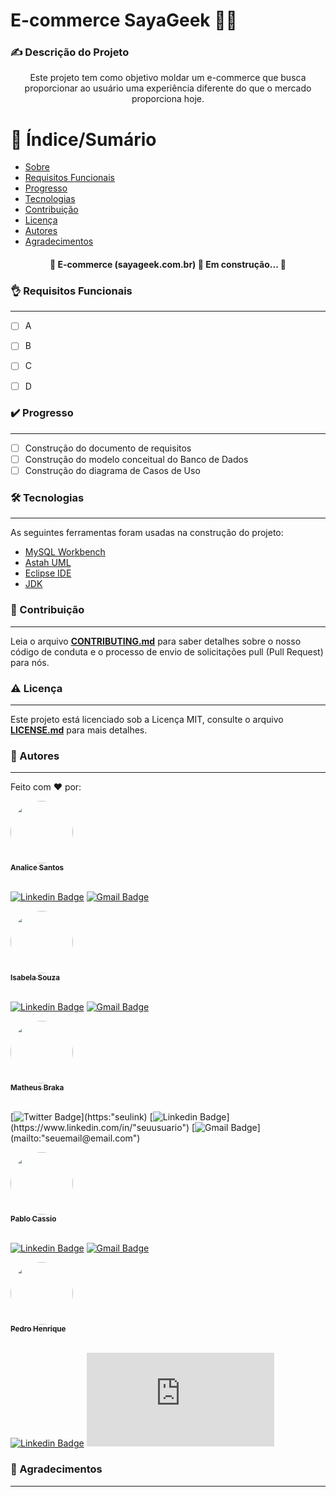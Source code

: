 # E-commerce SayaGeek 🖖🏼

### ✍️ Descrição do Projeto
<p align="center">Este projeto tem como objetivo moldar um e-commerce que busca proporcionar ao usuário uma experiência diferente do que o mercado proporciona hoje.</p>


🔖 Índice/Sumário
=================
<!--ts-->
   * [Sobre](#%EF%B8%8F-descrição-do-projeto)
   * [Requisitos Funcionais](#-requisitos-funcionais)
   * [Progresso](#%EF%B8%8F-progresso)
   * [Tecnologias](#-tecnologias)
   * [Contribuição](#-contribuição)
   * [Licença](#%EF%B8%8F-licença)
   * [Autores](#-autores)
   * [Agradecimentos](#-agradecimentos)
   
<!--te-->
<h4 align="center"> 
	🚧  E-commerce (sayageek.com.br) 🚀 Em construção...  🚧
</h4>


### 👌 Requisitos Funcionais
---
- [ ] A
- [ ] B
- [ ] C 
- [ ] D


### ✔️ Progresso
---
- [ ] Construção do documento de requisitos
- [ ] Construção do modelo conceitual do Banco de Dados
- [ ] Construção do diagrama de Casos de Uso	
 
### 🛠 Tecnologias
---
As seguintes ferramentas foram usadas na construção do projeto:

- [MySQL Workbench](https://www.mysql.com/products/workbench/)
- [Astah UML](https://astah.net/downloads/)
- [Eclipse IDE](https://www.eclipse.org/downloads/)
- [JDK](https://www.oracle.com/technetwork/java/javase/downloads/jdk-netbeans-jsp-3413139-esa.html)

### 🤝 Contribuição
---
Leia o arquivo [**CONTRIBUTING.md**](https://github.com/PabloCassio/E-commerce-SayaGeek-/blob/main/CONTRIBUTING.md) para saber detalhes sobre o nosso código de conduta e o processo de envio de solicitações pull (Pull Request) para nós.

### ⚠️ Licença
---
Este projeto está licenciado sob a Licença MIT, consulte o arquivo [**LICENSE.md**](https://github.com/PabloCassio/E-commerce-SayaGeek-/blob/main/LICENSE) para mais detalhes.

### 📖 Autores
---



Feito com ❤️ por:


<a href="https://github.com/AnaliceX">
 <img style="border-radius: 50%;" src="https://github.com/AnaliceX.png" width="100px;" alt=""/>
 <br />
 <sub><b>Analice Santos</b></sub></a>
<br/><br/>

[![Linkedin Badge](https://img.shields.io/badge/-Analice-blue?style=flat-square&logo=Linkedin&logoColor=white&link=https://www.linkedin.com/in/analice-santos-590962144/)](https://www.linkedin.com/in/analice-santos-590962144/) 
[![Gmail Badge](https://img.shields.io/badge/-analice.san2@gmail.com-c14438?style=flat-square&logo=Gmail&logoColor=white&link=mailto:analice.san2@gmail.com)](mailto:analice.san2@gmail.com)


<a href="https://github.com/Isabela-trad">
 <img style="border-radius: 50%;" src="https://github.com/Isabela-trad.png" width="100px;" alt=""/>
 <br />
 <sub><b>Isabela Souza</b></sub></a> 
<br/><br/>

[![Linkedin Badge](https://img.shields.io/badge/-Isabela-blue?style=flat-square&logo=Linkedin&logoColor=white&link=https://www.linkedin.com/in/isabela-souza-537949223/)](https://www.linkedin.com/in/isabela-souza-537949223/) 
[![Gmail Badge](https://img.shields.io/badge/-souzaisabela9230@gmail.com-c14438?style=flat-square&logo=Gmail&logoColor=white&link=mailto:souzaisabela9230@gmail.com)](mailto:souzaisabela9230@gmail.com)


<a href="https://github.com/MatheusBraka">
 <img style="border-radius: 50%;" src="https://github.com/MatheusBraka.png" width="100px;" alt=""/>
 <br />
 <sub><b>Matheus Braka</b></sub></a> 
 <br/><br/>
 
[![Twitter Badge](https://img.shields.io/badge/-(seu@)-1ca0f1?style=flat-square&labelColor=1ca0f1&logo=twitter&logoColor=white&link=https://"seulink")](https:"seulink) [![Linkedin Badge](https://img.shields.io/badge/-Matheus-blue?style=flat-square&logo=Linkedin&logoColor=white&link=https://www.linkedin.com/"seuusuário")](https://www.linkedin.com/in/"seuusuario") 
[![Gmail Badge](https://img.shields.io/badge/-"seuemail@email.com"-c14438?style=flat-square&logo=Gmail&logoColor=white&link=mailto:"seuemail@email.com")](mailto:"seuemail@email.com")


<a href="https://github.com/PabloCassio">
 <img style="border-radius: 50%;" src="https://github.com/PabloCassio.png" width="100px;" alt=""/>
 <br />
 <sub><b>Pablo Cassio</b></sub></a> 
 <br/><br/>

[![Linkedin Badge](https://img.shields.io/badge/-Pablo-blue?style=flat-square&logo=Linkedin&logoColor=white&link=https://www.linkedin.com/in/pablo-lopes-6b4912207/)](https://www.linkedin.com/in/pablo-lopes-6b4912207/) 
[![Gmail Badge](https://img.shields.io/badge/-pabcassio@gmail.com-c14438?style=flat-square&logo=Gmail&logoColor=white&link=mailto:pabcassio@gmail.com)](mailto:pabcassio@gmail.com)



<a href="https://github.com/Pedro-HCM">
 <img style="border-radius: 50%;" src="https://github.com/Pedro-HCM.png" width="100px;" alt=""/>
 <br />
 <sub><b>Pedro Henrique</b></sub></a> 
 <br/><br/>

 [![Linkedin Badge](https://img.shields.io/badge/-Pedro-blue?style=flat-square&logo=Linkedin&logoColor=white&link=https://www.linkedin.com/pedro-henrique-39a080224/)](https://www.linkedin.com/in/pedro-henrique-39a080224) 
[![Gmail Badge](https://img.shields.io/badge/-"seuemail@email.com"-c14438?style=flat-square&logo=Gmail&logoColor=white&link=mailto:pedromarcal223@gmail.com)](mailto:pedromarcal223@gmail.com)

### 🙏 Agradecimentos
---
